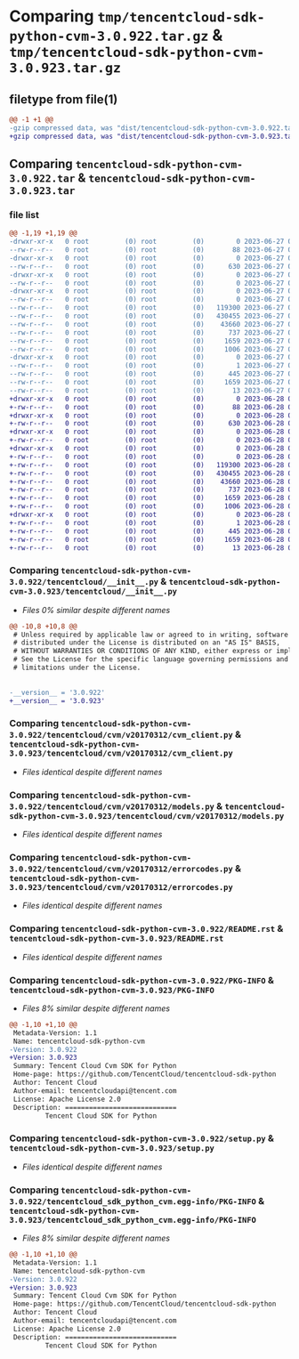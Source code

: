 # Comparing `tmp/tencentcloud-sdk-python-cvm-3.0.922.tar.gz` & `tmp/tencentcloud-sdk-python-cvm-3.0.923.tar.gz`

## filetype from file(1)

```diff
@@ -1 +1 @@
-gzip compressed data, was "dist/tencentcloud-sdk-python-cvm-3.0.922.tar", last modified: Tue Jun 27 00:22:01 2023, max compression
+gzip compressed data, was "dist/tencentcloud-sdk-python-cvm-3.0.923.tar", last modified: Wed Jun 28 00:24:12 2023, max compression
```

## Comparing `tencentcloud-sdk-python-cvm-3.0.922.tar` & `tencentcloud-sdk-python-cvm-3.0.923.tar`

### file list

```diff
@@ -1,19 +1,19 @@
-drwxr-xr-x   0 root         (0) root         (0)        0 2023-06-27 00:22:01.000000 tencentcloud-sdk-python-cvm-3.0.922/
--rw-r--r--   0 root         (0) root         (0)       88 2023-06-27 00:22:01.000000 tencentcloud-sdk-python-cvm-3.0.922/setup.cfg
-drwxr-xr-x   0 root         (0) root         (0)        0 2023-06-27 00:22:01.000000 tencentcloud-sdk-python-cvm-3.0.922/tencentcloud/
--rw-r--r--   0 root         (0) root         (0)      630 2023-06-27 00:22:01.000000 tencentcloud-sdk-python-cvm-3.0.922/tencentcloud/__init__.py
-drwxr-xr-x   0 root         (0) root         (0)        0 2023-06-27 00:22:01.000000 tencentcloud-sdk-python-cvm-3.0.922/tencentcloud/cvm/
--rw-r--r--   0 root         (0) root         (0)        0 2023-06-27 00:22:01.000000 tencentcloud-sdk-python-cvm-3.0.922/tencentcloud/cvm/__init__.py
-drwxr-xr-x   0 root         (0) root         (0)        0 2023-06-27 00:22:01.000000 tencentcloud-sdk-python-cvm-3.0.922/tencentcloud/cvm/v20170312/
--rw-r--r--   0 root         (0) root         (0)        0 2023-06-27 00:22:01.000000 tencentcloud-sdk-python-cvm-3.0.922/tencentcloud/cvm/v20170312/__init__.py
--rw-r--r--   0 root         (0) root         (0)   119300 2023-06-27 00:22:01.000000 tencentcloud-sdk-python-cvm-3.0.922/tencentcloud/cvm/v20170312/cvm_client.py
--rw-r--r--   0 root         (0) root         (0)   430455 2023-06-27 00:22:01.000000 tencentcloud-sdk-python-cvm-3.0.922/tencentcloud/cvm/v20170312/models.py
--rw-r--r--   0 root         (0) root         (0)    43660 2023-06-27 00:22:01.000000 tencentcloud-sdk-python-cvm-3.0.922/tencentcloud/cvm/v20170312/errorcodes.py
--rw-r--r--   0 root         (0) root         (0)      737 2023-06-27 00:22:01.000000 tencentcloud-sdk-python-cvm-3.0.922/README.rst
--rw-r--r--   0 root         (0) root         (0)     1659 2023-06-27 00:22:01.000000 tencentcloud-sdk-python-cvm-3.0.922/PKG-INFO
--rw-r--r--   0 root         (0) root         (0)     1006 2023-06-27 00:22:01.000000 tencentcloud-sdk-python-cvm-3.0.922/setup.py
-drwxr-xr-x   0 root         (0) root         (0)        0 2023-06-27 00:22:01.000000 tencentcloud-sdk-python-cvm-3.0.922/tencentcloud_sdk_python_cvm.egg-info/
--rw-r--r--   0 root         (0) root         (0)        1 2023-06-27 00:22:01.000000 tencentcloud-sdk-python-cvm-3.0.922/tencentcloud_sdk_python_cvm.egg-info/dependency_links.txt
--rw-r--r--   0 root         (0) root         (0)      445 2023-06-27 00:22:01.000000 tencentcloud-sdk-python-cvm-3.0.922/tencentcloud_sdk_python_cvm.egg-info/SOURCES.txt
--rw-r--r--   0 root         (0) root         (0)     1659 2023-06-27 00:22:01.000000 tencentcloud-sdk-python-cvm-3.0.922/tencentcloud_sdk_python_cvm.egg-info/PKG-INFO
--rw-r--r--   0 root         (0) root         (0)       13 2023-06-27 00:22:01.000000 tencentcloud-sdk-python-cvm-3.0.922/tencentcloud_sdk_python_cvm.egg-info/top_level.txt
+drwxr-xr-x   0 root         (0) root         (0)        0 2023-06-28 00:24:12.000000 tencentcloud-sdk-python-cvm-3.0.923/
+-rw-r--r--   0 root         (0) root         (0)       88 2023-06-28 00:24:12.000000 tencentcloud-sdk-python-cvm-3.0.923/setup.cfg
+drwxr-xr-x   0 root         (0) root         (0)        0 2023-06-28 00:24:12.000000 tencentcloud-sdk-python-cvm-3.0.923/tencentcloud/
+-rw-r--r--   0 root         (0) root         (0)      630 2023-06-28 00:24:12.000000 tencentcloud-sdk-python-cvm-3.0.923/tencentcloud/__init__.py
+drwxr-xr-x   0 root         (0) root         (0)        0 2023-06-28 00:24:12.000000 tencentcloud-sdk-python-cvm-3.0.923/tencentcloud/cvm/
+-rw-r--r--   0 root         (0) root         (0)        0 2023-06-28 00:24:12.000000 tencentcloud-sdk-python-cvm-3.0.923/tencentcloud/cvm/__init__.py
+drwxr-xr-x   0 root         (0) root         (0)        0 2023-06-28 00:24:12.000000 tencentcloud-sdk-python-cvm-3.0.923/tencentcloud/cvm/v20170312/
+-rw-r--r--   0 root         (0) root         (0)        0 2023-06-28 00:24:12.000000 tencentcloud-sdk-python-cvm-3.0.923/tencentcloud/cvm/v20170312/__init__.py
+-rw-r--r--   0 root         (0) root         (0)   119300 2023-06-28 00:24:12.000000 tencentcloud-sdk-python-cvm-3.0.923/tencentcloud/cvm/v20170312/cvm_client.py
+-rw-r--r--   0 root         (0) root         (0)   430455 2023-06-28 00:24:12.000000 tencentcloud-sdk-python-cvm-3.0.923/tencentcloud/cvm/v20170312/models.py
+-rw-r--r--   0 root         (0) root         (0)    43660 2023-06-28 00:24:12.000000 tencentcloud-sdk-python-cvm-3.0.923/tencentcloud/cvm/v20170312/errorcodes.py
+-rw-r--r--   0 root         (0) root         (0)      737 2023-06-28 00:24:12.000000 tencentcloud-sdk-python-cvm-3.0.923/README.rst
+-rw-r--r--   0 root         (0) root         (0)     1659 2023-06-28 00:24:12.000000 tencentcloud-sdk-python-cvm-3.0.923/PKG-INFO
+-rw-r--r--   0 root         (0) root         (0)     1006 2023-06-28 00:24:12.000000 tencentcloud-sdk-python-cvm-3.0.923/setup.py
+drwxr-xr-x   0 root         (0) root         (0)        0 2023-06-28 00:24:12.000000 tencentcloud-sdk-python-cvm-3.0.923/tencentcloud_sdk_python_cvm.egg-info/
+-rw-r--r--   0 root         (0) root         (0)        1 2023-06-28 00:24:12.000000 tencentcloud-sdk-python-cvm-3.0.923/tencentcloud_sdk_python_cvm.egg-info/dependency_links.txt
+-rw-r--r--   0 root         (0) root         (0)      445 2023-06-28 00:24:12.000000 tencentcloud-sdk-python-cvm-3.0.923/tencentcloud_sdk_python_cvm.egg-info/SOURCES.txt
+-rw-r--r--   0 root         (0) root         (0)     1659 2023-06-28 00:24:12.000000 tencentcloud-sdk-python-cvm-3.0.923/tencentcloud_sdk_python_cvm.egg-info/PKG-INFO
+-rw-r--r--   0 root         (0) root         (0)       13 2023-06-28 00:24:12.000000 tencentcloud-sdk-python-cvm-3.0.923/tencentcloud_sdk_python_cvm.egg-info/top_level.txt
```

### Comparing `tencentcloud-sdk-python-cvm-3.0.922/tencentcloud/__init__.py` & `tencentcloud-sdk-python-cvm-3.0.923/tencentcloud/__init__.py`

 * *Files 0% similar despite different names*

```diff
@@ -10,8 +10,8 @@
 # Unless required by applicable law or agreed to in writing, software
 # distributed under the License is distributed on an "AS IS" BASIS,
 # WITHOUT WARRANTIES OR CONDITIONS OF ANY KIND, either express or implied.
 # See the License for the specific language governing permissions and
 # limitations under the License.
 
 
-__version__ = '3.0.922'
+__version__ = '3.0.923'
```

### Comparing `tencentcloud-sdk-python-cvm-3.0.922/tencentcloud/cvm/v20170312/cvm_client.py` & `tencentcloud-sdk-python-cvm-3.0.923/tencentcloud/cvm/v20170312/cvm_client.py`

 * *Files identical despite different names*

### Comparing `tencentcloud-sdk-python-cvm-3.0.922/tencentcloud/cvm/v20170312/models.py` & `tencentcloud-sdk-python-cvm-3.0.923/tencentcloud/cvm/v20170312/models.py`

 * *Files identical despite different names*

### Comparing `tencentcloud-sdk-python-cvm-3.0.922/tencentcloud/cvm/v20170312/errorcodes.py` & `tencentcloud-sdk-python-cvm-3.0.923/tencentcloud/cvm/v20170312/errorcodes.py`

 * *Files identical despite different names*

### Comparing `tencentcloud-sdk-python-cvm-3.0.922/README.rst` & `tencentcloud-sdk-python-cvm-3.0.923/README.rst`

 * *Files identical despite different names*

### Comparing `tencentcloud-sdk-python-cvm-3.0.922/PKG-INFO` & `tencentcloud-sdk-python-cvm-3.0.923/PKG-INFO`

 * *Files 8% similar despite different names*

```diff
@@ -1,10 +1,10 @@
 Metadata-Version: 1.1
 Name: tencentcloud-sdk-python-cvm
-Version: 3.0.922
+Version: 3.0.923
 Summary: Tencent Cloud Cvm SDK for Python
 Home-page: https://github.com/TencentCloud/tencentcloud-sdk-python
 Author: Tencent Cloud
 Author-email: tencentcloudapi@tencent.com
 License: Apache License 2.0
 Description: ============================
         Tencent Cloud SDK for Python
```

### Comparing `tencentcloud-sdk-python-cvm-3.0.922/setup.py` & `tencentcloud-sdk-python-cvm-3.0.923/setup.py`

 * *Files identical despite different names*

### Comparing `tencentcloud-sdk-python-cvm-3.0.922/tencentcloud_sdk_python_cvm.egg-info/PKG-INFO` & `tencentcloud-sdk-python-cvm-3.0.923/tencentcloud_sdk_python_cvm.egg-info/PKG-INFO`

 * *Files 8% similar despite different names*

```diff
@@ -1,10 +1,10 @@
 Metadata-Version: 1.1
 Name: tencentcloud-sdk-python-cvm
-Version: 3.0.922
+Version: 3.0.923
 Summary: Tencent Cloud Cvm SDK for Python
 Home-page: https://github.com/TencentCloud/tencentcloud-sdk-python
 Author: Tencent Cloud
 Author-email: tencentcloudapi@tencent.com
 License: Apache License 2.0
 Description: ============================
         Tencent Cloud SDK for Python
```

